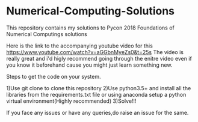 # Numerical-Computing-Solutions
This repository contains my solutions to Pycon 2018 Foundations of Numerical Computings solutions

Here is the link to the accompanying youtube video for this https://www.youtube.com/watch?v=aGGbnMyeZs0&t=25s
The video is really great and i'd higly recommend going through the enitre video even if you know it beforehand cause you might just learn something new.

Steps to get the code on your system.

1)Use git clone to clone this repository
2)Use python3.5+ and install all the libraries from the requirements.txt file or using anaconda setup a python virtual environment(Highly recommended)
3)Solve!!!

If you face any issues or have any queries,do raise an issue for the same.
